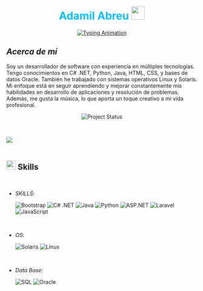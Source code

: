 <h1 align="center" style="color: #00BFFF;"><b>Adamil Abreu</b> <img src="https://media.giphy.com/media/hvRJCLFzcasrR4ia7z/giphy.gif" width="35"></h1>
<p align="center">
  <a href="https://github.com/DenverCoder1/readme-typing-svg">
    <img src="https://readme-typing-svg.herokuapp.com?font=Fira+Code&weight=700&size=24&pause=1000&color=00BFFF&center=true&vCenter=true&width=435&lines=Desarrollador+de+Software..&hearts;" alt="Typing Animation"/>
  </a>
</p>


## *Acerca de mí*

Soy un desarrollador de software con experiencia en múltiples tecnologías.
Tengo conocimientos en C# .NET, Python, Java, HTML, CSS, y bases de datos Oracle. 
También he trabajado con sistemas operativos Linux y Solaris. Mi enfoque está en 
seguir aprendiendo y mejorar constantemente mis habilidades en desarrollo de aplicaciones
y resolución de problemas. Además, me gusta la música, lo que aporta un toque creativo a mi vida profesional.

<p align="center">
  <img src="https://img.shields.io/badge/Project%20Status-In%20Progress-blue" alt="Project Status"/>
</p>


<br>

<img src="https://user-images.githubusercontent.com/73097560/115834477-dbab4500-a447-11eb-908a-139a6edaec5c.gif"><br><br>

## <img src="https://media2.giphy.com/media/QssGEmpkyEOhBCb7e1/giphy.gif?cid=ecf05e47a0n3gi1bfqntqmob8g9aid1oyj2wr3ds3mg700bl&rid=giphy.gif" width ="25"><b> Skills</b>
<br>

<p align="center">

- *SKILLS*:

  ![Bootstrap](https://img.shields.io/badge/Bootstrap%20-%23563D7C.svg?style=for-the-badge&logo=bootstrap&logoColor=white)
  ![C# .NET](https://img.shields.io/badge/C%23%20.NET-512BD4.svg?style=for-the-badge&logo=dotnet&logoColor=white)
  ![Java](https://img.shields.io/badge/Java-ED8B00.svg?style=for-the-badge&logo=java&logoColor=white)
  ![Python](https://img.shields.io/badge/Python%20-%2314354C.svg?style=for-the-badge&logo=python&logoColor=white)
  ![ASP.NET](https://img.shields.io/badge/ASP.NET-512BD4.svg?style=for-the-badge&logo=dotnet&logoColor=white)
  ![Laravel](https://img.shields.io/badge/Laravel-%23FF2D20.svg?style=for-the-badge&logo=laravel&logoColor=white)
  ![JavaScript](https://img.shields.io/badge/JavaScript-%23F7DF1E.svg?style=for-the-badge&logo=javascript&logoColor=black)



<br>   



- *OS*:

  ![Solaris](https://img.shields.io/badge/Solaris-F80000.svg?style=for-the-badge&logo=oracle&logoColor=white)
  ![Linux](https://img.shields.io/badge/Linux-FCC624?style=for-the-badge&logo=linux&logoColor=black)


    
<br>

- *Data Base*:

  ![SQL](https://img.shields.io/badge/SQL-%230066B8.svg?style=for-the-badge&logo=sql&logoColor=white)
   ![Oracle](https://img.shields.io/badge/Oracle-F80000.svg?style=for-the-badge&logo=oracle&logoColor=white)
<br>

<br>



  



